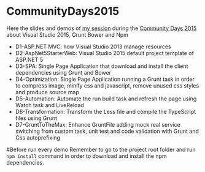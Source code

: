 # CommunityDays2015
Here the slides and demos of [my session](http://goo.gl/qDaU4v) during the [Community Days 2015](http://goo.gl/1AqlZm) about Visual Studio 2015, Grunt Bower and Npm

- D1-ASP.NET MVC: how Visual Studio 2013 manage resources
- D2-AspNet5StarterWeb: Visual Studio 2015 default project template of ASP.NET 5
- D3-SPA: Single Page Application that download and install the client dependencies using Grunt and Bower
- D4-Optimization: Single Page Application running a Grunt task in order to compress image, minify css and javascript, remove unused css styles and produce source map
- D5-Automation: Automate the run build task and refresh the page using Watch task and LiveReload
- D6-Transformation: Transform the Less file and compile the TypeScript files using Grunt
- D7-GruntToTheMax: Enhance GruntFile adding mock real service switching from custom task, unit test and code validation  with Grunt and Css autoprefixing

#Before run every demo
Remember to go to the project root folder and run `npm install` command in order to download and install the npm dependencies.
